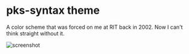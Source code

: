 # pks-syntax theme

A color scheme that was forced on me at RIT back in 2002. Now I can't think straight without it.

![screenshot](https://raw.githubusercontent.com/mjs7231/pks-syntax/master/screenshot.png)
